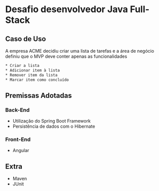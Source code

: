# Desafio desenvolvedor Java Full-Stack

## Caso de Uso
A empresa ACME decidiu criar uma lista de tarefas e a área de negócio definiu que o MVP deve conter apenas as funcionalidades
```sh
* Criar a lista
* Adicionar item à lista
* Remover item da lista
* Marcar item como concluído
```
## Premissas Adotadas

### Back-End
* Utilização do Spring Boot Framework 
* Persistência de dados com o Hibernate
### Front-End
* Angular
## Extra
* Maven
* JUnit
